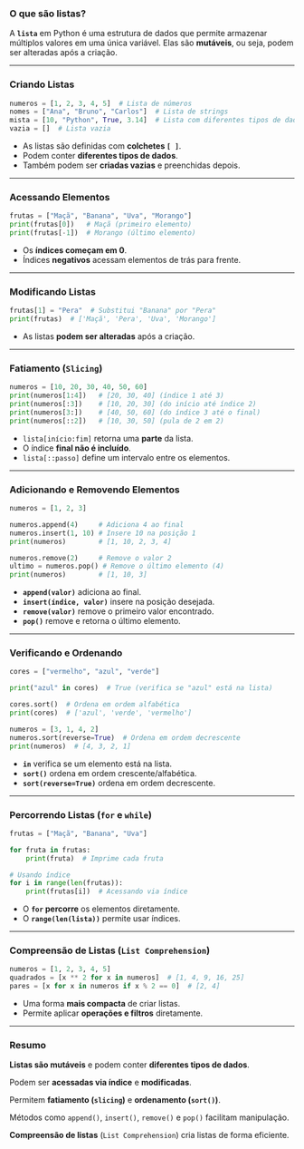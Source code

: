 ### O que são listas?

A **`lista`** em Python é uma estrutura de dados que permite armazenar múltiplos valores em uma única variável. Elas são **mutáveis**, ou seja, podem ser alteradas após a criação.

---

### **Criando Listas**

```python
numeros = [1, 2, 3, 4, 5]  # Lista de números
nomes = ["Ana", "Bruno", "Carlos"]  # Lista de strings
mista = [10, "Python", True, 3.14]  # Lista com diferentes tipos de dados
vazia = []  # Lista vazia

```

- As listas são definidas com **colchetes `[ ]`**.
- Podem conter **diferentes tipos de dados**.
- Também podem ser **criadas vazias** e preenchidas depois.

---

### **Acessando Elementos**

```python
frutas = ["Maçã", "Banana", "Uva", "Morango"]
print(frutas[0])   # Maçã (primeiro elemento)
print(frutas[-1])  # Morango (último elemento)

```

- Os **índices começam em 0**.
- Índices **negativos** acessam elementos de trás para frente.

---

### **Modificando Listas**

```python
frutas[1] = "Pera"  # Substitui "Banana" por "Pera"
print(frutas)  # ['Maçã', 'Pera', 'Uva', 'Morango']

```

- As listas **podem ser alteradas** após a criação.

---

### **Fatiamento (`Slicing`)**

```python
numeros = [10, 20, 30, 40, 50, 60]
print(numeros[1:4])   # [20, 30, 40] (índice 1 até 3)
print(numeros[:3])    # [10, 20, 30] (do início até índice 2)
print(numeros[3:])    # [40, 50, 60] (do índice 3 até o final)
print(numeros[::2])   # [10, 30, 50] (pula de 2 em 2)

```

- `lista[início:fim]` retorna uma **parte** da lista.
- O índice **final não é incluído**.
- `lista[::passo]` define um intervalo entre os elementos.

---

### **Adicionando e Removendo Elementos**

```python
numeros = [1, 2, 3]

numeros.append(4)     # Adiciona 4 ao final
numeros.insert(1, 10) # Insere 10 na posição 1
print(numeros)        # [1, 10, 2, 3, 4]

numeros.remove(2)     # Remove o valor 2
ultimo = numeros.pop() # Remove o último elemento (4)
print(numeros)        # [1, 10, 3]

```

- **`append(valor)`** adiciona ao final.
- **`insert(índice, valor)`** insere na posição desejada.
- **`remove(valor)`** remove o primeiro valor encontrado.
- **`pop()`** remove e retorna o último elemento.

---

### **Verificando e Ordenando**

```python
cores = ["vermelho", "azul", "verde"]

print("azul" in cores)  # True (verifica se "azul" está na lista)

cores.sort()  # Ordena em ordem alfabética
print(cores)  # ['azul', 'verde', 'vermelho']

numeros = [3, 1, 4, 2]
numeros.sort(reverse=True)  # Ordena em ordem decrescente
print(numeros)  # [4, 3, 2, 1]

```

- **`in`** verifica se um elemento está na lista.
- **`sort()`** ordena em ordem crescente/alfabética.
- **`sort(reverse=True)`** ordena em ordem decrescente.

---

### **Percorrendo Listas (`for` e `while`)**

```python
frutas = ["Maçã", "Banana", "Uva"]

for fruta in frutas:
    print(fruta)  # Imprime cada fruta

# Usando índice
for i in range(len(frutas)):
    print(frutas[i])  # Acessando via índice

```

- O **`for` percorre** os elementos diretamente.
- O **`range(len(lista))`** permite usar índices.

---

### **Compreensão de Listas (`List Comprehension`)**

```python
numeros = [1, 2, 3, 4, 5]
quadrados = [x ** 2 for x in numeros]  # [1, 4, 9, 16, 25]
pares = [x for x in numeros if x % 2 == 0]  # [2, 4]

```

- Uma forma **mais compacta** de criar listas.
- Permite aplicar **operações e filtros** diretamente.

---

### **Resumo**

**Listas são mutáveis** e podem conter **diferentes tipos de dados**.

Podem ser **acessadas via índice** e **modificadas**.

Permitem **fatiamento (`slicing`)** e **ordenamento (`sort()`)**.

Métodos como `append()`, `insert()`, `remove()` e `pop()` facilitam manipulação.

**Compreensão de listas** (`List Comprehension`) cria listas de forma eficiente.
